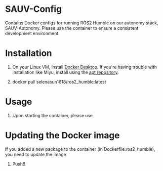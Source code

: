# SAUV-Config

Contains Docker configs for running ROS2 Humble on our autonomy stack, SAUV-Autonomy. Please use the container to ensure a consistent development environment.

# Installation

1. On your Linux VM, install [Docker Desktop](https://docs.docker.com/desktop/install/linux-install/). If you're having trouble with installation like Miyu, install using the [apt repository](https://docs.docker.com/engine/install/ubuntu/#install-using-the-repository).

2. docker pull selenasun1618/ros2_humble:latest

# Usage

1. Upon starting the container, please use

# Updating the Docker image

If you added a new package to the container (in Dockerfile.ros2_humble), you need to update the image.

1. Push!!

